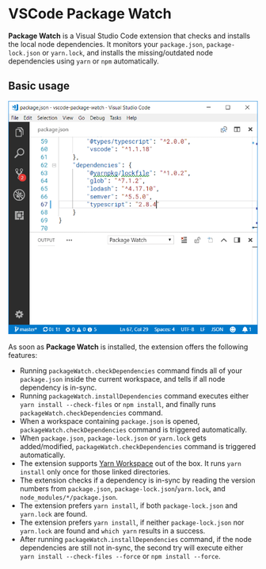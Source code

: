 # VSCode Package Watch

**Package Watch** is a Visual Studio Code extension that checks and installs the local node dependencies. It monitors your `package.json`, `package-lock.json` or `yarn.lock`, and installs the missing/outdated node dependencies using `yarn` or `npm` automatically.

## Basic usage

![Package Watch](docs/vscode.gif)

As soon as **Package Watch** is installed, the extension offers the following features:

- Running `packageWatch.checkDependencies` command finds all of your `package.json` inside the current workspace, and tells if all node dependency is in-sync.
- Running `packageWatch.installDependencies` command executes either `yarn install --check-files` or `npm install`, and finally runs `packageWatch.checkDependencies` command.
- When a workspace containing `package.json` is opened, `packageWatch.checkDependencies` command is triggered automatically.
- When `package.json`, `package-lock.json` or `yarn.lock` gets added/modified, `packageWatch.checkDependencies` command is triggered automatically.
- The extension supports [Yarn Workspace](https://yarnpkg.com/en/docs/workspaces) out of the box. It runs `yarn install` only once for those linked directories.
- The extension checks if a dependency is in-sync by reading the version numbers from `package.json`, `package-lock.json`/`yarn.lock`, and `node_modules/*/package.json`.
- The extension prefers `yarn install`, if both `package-lock.json` and `yarn.lock` are found.
- The extension prefers `yarn install`, if neither `package-lock.json` nor `yarn.lock` are found and `which yarn` results in a success.
- After running `packageWatch.installDependencies` command, if the node dependencies are still not in-sync, the second try will execute either `yarn install --check-files --force` or `npm install --force`.
